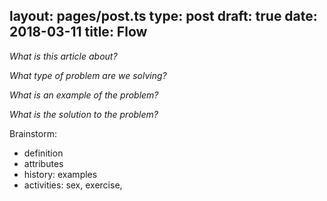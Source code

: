 layout: pages/post.ts
type: post
draft: true
date: 2018-03-11
title: Flow
---

*What is this article about?*

*What type of problem are we solving?*

*What is an example of the problem?*

*What is the solution to the problem?*

Brainstorm:

- definition
- attributes
- history: examples
- activities: sex, exercise,
